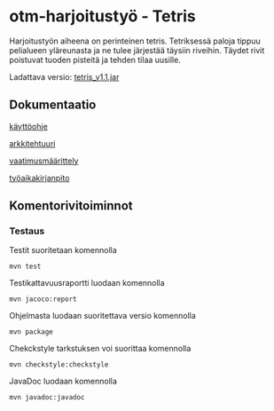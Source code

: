 # otm-harjoitustyö - Tetris

Harjoitustyön aiheena on perinteinen tetris. Tetriksessä paloja tippuu pelialueen yläreunasta ja ne tulee järjestää täysiin riveihin. Täydet rivit poistuvat tuoden pisteitä ja tehden tilaa uusille.

Ladattava versio: [tetris_v1.1.jar](https://github.com/tuomasmk/otm-harjoitustyo/releases/tag/viikko6)

## Dokumentaatio

[käyttöohje](https://github.com/tuomasmk/otm-harjoitustyo/blob/master/dokumentointi/kayttoohje.md)

[arkkitehtuuri](https://github.com/tuomasmk/otm-harjoitustyo/blob/master/dokumentointi/arkkitehtuuri.md)

[vaatimusmäärittely](https://github.com/tuomasmk/otm-harjoitustyo/blob/master/dokumentointi/vaatimusmaarittely.md)

[työaikakirjanpito](https://github.com/tuomasmk/otm-harjoitustyo/blob/master/dokumentointi/tuntikirjanpito.md)

## Komentorivitoiminnot
### Testaus
Testit suoritetaan komennolla

`mvn test`

Testikattavuusraportti luodaan komennolla

`mvn jacoco:report`

Ohjelmasta luodaan suoritettava versio komennolla

`mvn package`

Chekckstyle tarkstuksen voi suorittaa komennolla

`mvn checkstyle:checkstyle`

JavaDoc luodaan komennolla

`mvn javadoc:javadoc`
